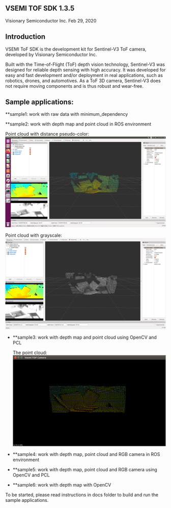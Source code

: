 ## VSEMI TOF SDK 1.3.5
Visionary Semiconductor Inc.
Feb 29, 2020

## Introduction

   VSEMI ToF SDK is the development kit for Sentinel-V3 ToF camera, developed by Visionary Semiconductor Inc.

   Built with the Time-of-Flight (ToF) depth vision technology, Sentinel-V3 was designed for reliable depth sensing with high accuracy. 
   It was developed for easy and fast development and/or deployment in real applications, such as robotics, drones, and automotives. 
   As a ToF 3D camera, Sentinel-V3 does not require moving components and is thus robust and wear-free. 

## Sample applications:

**sample1:                   work with raw data with minimum_dependency

**sample2:                   work with depth map and point cloud in ROS environment

Point cloud with distance pseudo-color:
![Image of Sample2](samples/sample2/sample_2_1.png)
 
Point cloud with grayscale:
![Image of Sample2](samples/sample2/sample_2_2.png)

- **sample3:                   work with depth map and point cloud using OpenCV and PCL

  The point cloud:
  ![Image of Sample3 = Point cloud](samples/sample3/sample_3_1.png)

- **sample4:                   work with depth map, point cloud and RGB camera in ROS environment

- **sample5:                   work with depth map, point cloud and RGB camera using OpenCV and PCL

- **sample6:                   work with depth map with OpenCV
   
To be started, please read instructions in docs folder to build and run the sample applications.

